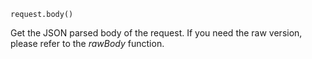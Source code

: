 


`request.body()`

Get the JSON parsed body of the request. If you need the raw version, please
refer to the *rawBody* function.

